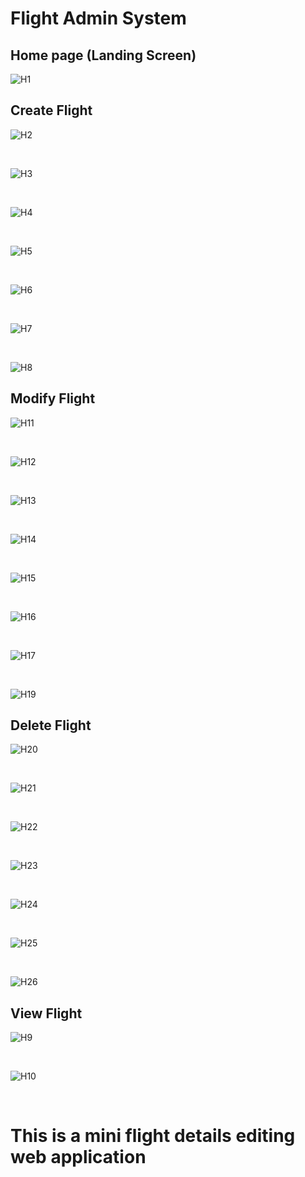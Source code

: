 # Flight Admin System

## Home page (Landing Screen)

![H1](https://user-images.githubusercontent.com/38985008/155878887-48718d35-4e5d-4d06-82b0-5ef2d5dfe39a.png)

## Create Flight 

![H2](https://user-images.githubusercontent.com/38985008/155878903-2520ade8-5678-4da8-ac6c-10d55e0589c2.png)

<br>

![H3](https://user-images.githubusercontent.com/38985008/155878908-290ebc3d-afff-4ea7-b857-b087c0f82860.png)

<br>

![H4](https://user-images.githubusercontent.com/38985008/155878911-da5921f6-b9ce-4a9a-ac3b-b6a505270034.png)

<br>

![H5](https://user-images.githubusercontent.com/38985008/155878922-f4e5a8a6-afe8-4e06-911c-0ec0f0e16578.png)

<br>

![H6](https://user-images.githubusercontent.com/38985008/155878925-d2fd77ee-0834-4fa6-b6e7-583e510d042b.png)

<br>

![H7](https://user-images.githubusercontent.com/38985008/155878928-450ae9cb-8a0f-44ac-ab2a-3da0149ab000.png)

<br>

![H8](https://user-images.githubusercontent.com/38985008/155878963-306d7fd9-a4ba-48f3-a120-fd1334ebfe1c.png)


## Modify Flight

![H11](https://user-images.githubusercontent.com/38985008/155878976-5d77c961-0bce-4898-a560-6860d368011b.png)

<br>

![H12](https://user-images.githubusercontent.com/38985008/155878978-fb51d955-3cdc-4795-8eee-fd9553ab5a9c.png)

<br>

![H13](https://user-images.githubusercontent.com/38985008/155878979-c737f0ef-e48e-4b69-a81b-a80f1e1426cd.png)

<br>

![H14](https://user-images.githubusercontent.com/38985008/155878981-7ff5aa00-74bb-4711-b2b1-b5617b864c85.png)

<br>

![H15](https://user-images.githubusercontent.com/38985008/155878984-a0227b7f-bd58-4952-9221-02286ee6baff.png)

<br>

![H16](https://user-images.githubusercontent.com/38985008/155878987-02a21127-ad94-4cc4-b20b-46471af0ec24.png)

<br>

![H17](https://user-images.githubusercontent.com/38985008/155878992-2795e998-d9d1-4353-bac9-15733805913b.png)

<br>

![H19](https://user-images.githubusercontent.com/38985008/155878996-eb5b0d70-b621-4e3d-8c4c-59b068f5df1d.png)

## Delete Flight

![H20](https://user-images.githubusercontent.com/38985008/155879003-91486bdf-ac07-4544-aaa0-323c7cfa28d0.png)

<br>

![H21](https://user-images.githubusercontent.com/38985008/155879007-7fbbf5a8-051a-4964-b969-4fd12bb3fb8f.png)

<br>

![H22](https://user-images.githubusercontent.com/38985008/155879009-b846fcc5-c970-450e-a0c3-55f4a58fedef.png)

<br>

![H23](https://user-images.githubusercontent.com/38985008/155879012-6245e55a-e52a-4d5c-aa64-9dadb992eecd.png)

<br>

![H24](https://user-images.githubusercontent.com/38985008/155879014-a79641f6-41ba-4f6b-bbae-9f7669d7513e.png)

<br>

![H25](https://user-images.githubusercontent.com/38985008/155879018-f232d069-dee5-4215-90b0-7ee885df710b.png)

<br>

![H26](https://user-images.githubusercontent.com/38985008/155879023-2ae70c49-c0b5-4e93-a051-96afb0958133.png)

## View Flight

![H9](https://user-images.githubusercontent.com/38985008/155879031-b597fd99-85e1-4c63-b3fc-b8571514b1ee.png)

<br>

![H10](https://user-images.githubusercontent.com/38985008/155879054-c65441fb-6b70-4d98-8c9f-bf25c5169b96.png)

<br>

# This is a mini flight details editing web application
